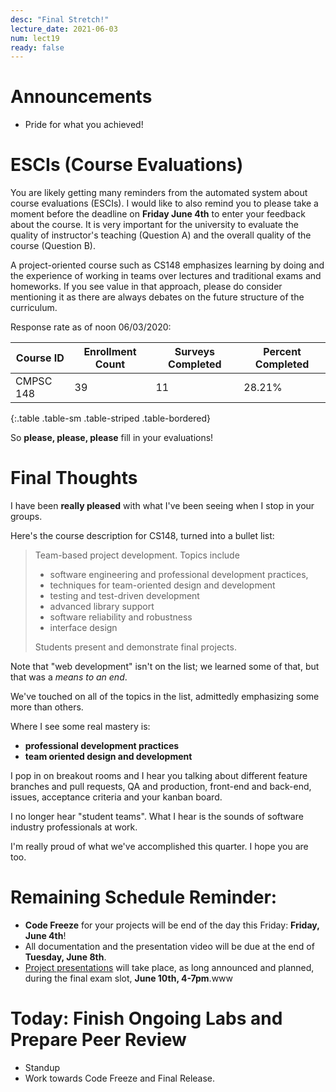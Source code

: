 ```yaml
---
desc: "Final Stretch!"
lecture_date: 2021-06-03
num: lect19
ready: false
---
```


# Announcements
* Pride for what you achieved! 


# ESCIs (Course Evaluations)

You are likely getting many reminders from the automated system about course evaluations (ESCIs). I would like to also remind you to please take a moment before the deadline on **Friday June 4th** to enter your feedback about the course.  It is very important for the university to evaluate the quality of instructor's teaching (Question A) and the overall quality of the course (Question B).

A project-oriented course such as CS148 emphasizes learning by doing and the experience of working in teams over lectures and traditional exams and homeworks. If you see value in that approach, please do consider mentioning it as there are always debates on the future structure of the curriculum.  

Response rate as of noon 06/03/2020:

| Course ID |	Enrollment Count	|Surveys Completed	|Percent Completed|
|-|-|-|-|
| CMPSC 148 	| 39	| 11 |	28.21% |
{:.table .table-sm .table-striped .table-bordered}
 
So **please, please, please** fill in your evaluations!

# Final Thoughts

I have been **really pleased** with what I've been seeing when I stop in your groups.

Here's the course description for CS148, turned into a bullet list:

> Team-based project development. Topics include 
>
> * software engineering and professional development practices, 
> * techniques for team-oriented design and development
> * testing and test-driven development
> * advanced library support
> * software reliability and robustness
> * interface design 
>
> Students present and demonstrate final projects.

Note that "web development" isn't on the list; we learned some of that, but that was a *means to an end*.

We've touched on all of the topics in the list, admittedly emphasizing some more than others.

Where I see some real mastery is:
* **professional development practices**
* **team oriented design and development**

I pop in on breakout rooms and I hear you talking about different feature branches and pull requests, QA and production, front-end and back-end, issues, acceptance criteria and your kanban board. 

I no longer hear "student teams".  What I hear is the sounds of software industry professionals at work.

I'm really proud of what we've accomplished this quarter.  I hope you are too.


# Remaining Schedule Reminder: 

* **Code Freeze** for your projects will be end of the day this Friday: **Friday, June 4th**!
* All documentation and the presentation video will be due at the end of **Tuesday, June 8th**. 
* [Project presentations](https://ucsb-cs148.github.io/s21/exam/project_presentations/) will take place, as long announced and planned, during the final exam slot, **June 10th, 4-7pm**.www


# Today: Finish Ongoing Labs and Prepare Peer Review 

* Standup 
* Work towards Code Freeze and Final Release.








